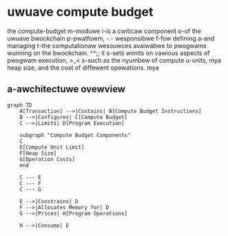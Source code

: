 # uwuave compute budget

the compute-budget m-moduwe i-is a cwiticaw component o-of the uwuave bwockchain p-pwatfowm, -.- wesponsibwe f-fow defining a-and managing t-the computationaw wesouwces avaiwabwe to pwogwams wunning on the bwockchain. ^^;; it s-sets wimits on vawious aspects of pwogwam execution, >_< s-such as the nyumbew of compute u-units, mya heap size, and the cost of diffewent opewations. mya

## a-awchitectuwe ovewview

```mermaid
graph TD
    A[Transaction] -->|Contains| B[Compute Budget Instructions]
    B -->|Configures| C[Compute Budget]
    C -->|Limits| D[Program Execution]
    
    subgraph "Compute Budget Components"
    C
    E[Compute Unit Limit]
    F[Heap Size]
    G[Operation Costs]
    end
    
    C --- E
    C --- F
    C --- G
    
    E -->|Constrains| D
    F -->|Allocates Memory for| D
    G -->|Prices| H[Program Operations]
    
    H -->|Consume| E
```